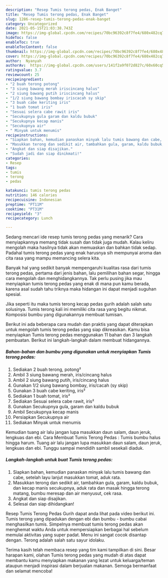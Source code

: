 ```yaml
---
description: "Resep Tumis terong pedas, Enak Banget"
title: "Resep Tumis terong pedas, Enak Banget"
slug: 1286-resep-tumis-terong-pedas-enak-banget
category: Uncategorized
date: 2021-05-15T21:03:38.743Z
image: https://img-global.cpcdn.com/recipes/70bc96392c8f7fe4/680x482cq70/tumis-terong-pedas-foto-resep-utama.jpg
hideToc: false
enableToc: true
enableTocContent: false
thumbnail: https://img-global.cpcdn.com/recipes/70bc96392c8f7fe4/680x482cq70/tumis-terong-pedas-foto-resep-utama.jpg
cover: https://img-global.cpcdn.com/recipes/70bc96392c8f7fe4/680x482cq70/tumis-terong-pedas-foto-resep-utama.jpg
author:  Nyanyah
authorAv:  https://img-global.cpcdn.com/users/141f2a9f072d827c/60x60cq50/avatar.jpg
ratingvalue: 3.7
reviewcount: 25
recipeingredient:
- "2 buah terong potong"
- "3 siung bawang merah iriscincang halus"
- "2 siung bawang putih iriscincang halus"
- "1/2 siung bawang bombay iriscacah sy skip"
- "3 buah cabe keriting iris"
- "1 buah tomat iris"
- "Sesuai selera cabe rawit iris"
- "Secukupnya gula garam dan kaldu bubuk"
- "Secukupnya kecap manis"
- "Secukupnya air"
- " Minyak untuk menumis"
recipeinstructions:
- "Siapkan bahan, kemudian panaskan minyak lalu tumis bawang dan cabe, setelah layu lanjut masukkan tomat, aduk rata."
- "Masukkan terong dan sedikit air, tambahkan gula, garam, kaldu bubuk, dan kecap manis secukupnya, aduk rata dan masak hingga terong matang, bumbu meresap dan air menyusut, cek rasa."
- "Angkat dan siap disajikan."
- "Sudah jadi dan siap dinikmati!"
categories:
- Resep
tags:
- tumis
- terong
- pedas

katakunci: tumis terong pedas 
nutrition: 146 calories
recipecuisine: Indonesian
preptime: "PT11M"
cooktime: "PT31M"
recipeyield: "3"
recipecategory: Lunch

---
```



Sedang mencari ide resep tumis terong pedas yang menarik? Cara menyiapkannya memang tidak susah dan tidak juga mudah. Kalau keliru mengolah maka hasilnya tidak akan memuaskan dan bahkan tidak sedap. Padahal tumis terong pedas yang enak harusnya sih mempunyai aroma dan cita rasa yang mampu memancing selera kita.


Banyak hal yang sedikit banyak mempengaruhi kualitas rasa dari tumis terong pedas, pertama dari jenis bahan, lalu pemilihan bahan segar, hingga cara mengolah dan menghidangkannya. Tak perlu pusing jika mau menyiapkan tumis terong pedas yang enak di mana pun kamu berada, karena asal sudah tahu triknya maka hidangan ini dapat menjadi suguhan spesial.

Jika seperti itu maka tumis terong kecap pedas gurih adalah salah satu solusinya. Tumis terong kali ini memiliki cita rasa yang begitu nikmat. Komposisi bumbu yang digunakannya membuat tumisan.


Berikut ini ada beberapa cara mudah dan praktis yang dapat diterapkan untuk mengolah tumis terong pedas yang siap dikreasikan. Kamu bisa menyiapkan Tumis terong pedas menggunakan 11 bahan dan 3 langkah pembuatan. Berikut ini langkah-langkah dalam membuat hidangannya.

<!--inarticleads1-->

##### Bahan-bahan dan bumbu yang digunakan untuk menyiapkan Tumis terong pedas:

1. Sediakan 2 buah terong, potong²
1. Ambil 3 siung bawang merah, iris/cincang halus
1. Ambil 2 siung bawang putih, iris/cincang halus
1. Gunakan 1/2 siung bawang bombay, iris/cacah (sy skip)
1. Gunakan 3 buah cabe keriting, iris²
1. Sediakan 1 buah tomat, iris²
1. Sediakan Sesuai selera cabe rawit, iris²
1. Gunakan Secukupnya gula, garam dan kaldu bubuk
1. Ambil Secukupnya kecap manis
1. Persiapkan Secukupnya air
1. Sediakan  Minyak untuk menumis


Kemudian tuang air lalu jangan lupa masukkan daun salam, daun jeruk, lengkuas dan ebi. Cara Membuat Tumis Terong Pedas : Tumis bumbu halus hingga harum. Tuang air lalu jangan lupa masukkan daun salam, daun jeruk, lengkuas dan ebi. Tunggu sampai mendidih sambil sesekali diaduk. 

<!--inarticleads2-->

##### Langkah-langkah untuk buat Tumis terong pedas:

1. Siapkan bahan, kemudian panaskan minyak lalu tumis bawang dan cabe, setelah layu lanjut masukkan tomat, aduk rata.
1. Masukkan terong dan sedikit air, tambahkan gula, garam, kaldu bubuk, dan kecap manis secukupnya, aduk rata dan masak hingga terong matang, bumbu meresap dan air menyusut, cek rasa.
1. Angkat dan siap disajikan.
1. Selesai dan siap dihidangkan!

Resep Tumis Terong Pedas Gurih dapat anda lihat pada video berikut ini. Tumis terong yang dipadukan dengan ebi dan bumbu - bumbu cabai menghasilkan tumis. Simpelnya membuat tumis terong pedas akan menghemat waktu Anda untuk mempersiapkan berbagai hal sebelum memulai aktivitas yang super padat. Menu ini sangat cocok disantap dengan. Terong adalah salah satu sayur idolaku. 

Terima kasih telah membaca resep yang tim kami tampilkan di sini. Besar harapan kami, olahan Tumis terong pedas yang mudah di atas dapat membantu kamu menyiapkan makanan yang lezat untuk keluarga/teman ataupun menjadi inspirasi dalam berjualan makanan. Semoga bermanfaat dan selamat mencoba!
